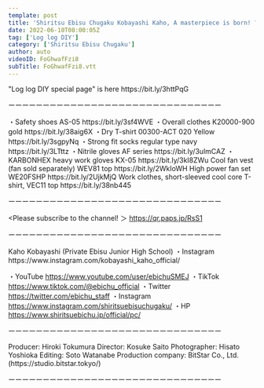 ```yaml
---
template: post
title: 'Shiritsu Ebisu Chugaku Kobayashi Kaho, A masterpiece is born! ? Draw original art on the wall! [DIY]'
date: 2022-06-10T08:00:05Z
tag: ['Log log DIY']
category: ['Shiritsu Ebisu Chugaku']
author: auto 
videoID: FoGhwafFzi8
subTitle: FoGhwafFzi8.vtt
---
```

<Midori Anzen Official Mail Order Site>
"Log log DIY special page" is here
https://bit.ly/3httPqG

ーーーーーーーーーーーーーーーーーーーーーーーーーーーーーーー

<Products introduced this time>
・Safety shoes AS-05
https://bit.ly/3sf4WVE

<What I used this time>
・Overall clothes K20000-900 gold
https://bit.ly/38aig6X
・Dry T-shirt 00300-ACT 020 Yellow
https://bit.ly/3sgpyNq
・Strong fit socks regular type navy
https://bit.ly/3LTttz
・Nitrile gloves AF series
https://bit.ly/3ulmCAZ
・KARBONHEX heavy work gloves KX-05
https://bit.ly/3kI8ZWu
Cool fan vest (fan sold separately) WEV81 top
https://bit.ly/2WkIoWH
High power fan set WE20FSHP
https://bit.ly/2UjkMjQ
Work clothes, short-sleeved cool core T-shirt, VEC11 top
https://bit.ly/38nb445

ーーーーーーーーーーーーーーーーーーーーーーーーーーーーーーー

<Please subscribe to the channel! ＞
https://qr.paps.jp/RsS1

ーーーーーーーーーーーーーーーーーーーーーーーーーーーーーーー

<performer>
Kaho Kobayashi (Private Ebisu Junior High School)
・Instagram
https://www.instagram.com/kobayashi_kaho_official/

・YouTube
https://www.youtube.com/user/ebichuSMEJ
・TikTok
https://www.tiktok.com/@ebichu_official
・Twitter
https://twitter.com/ebichu_staff
・Instagram
https://www.instagram.com/shiritsuebisuchugaku/
・HP
https://www.shiritsuebichu.jp/official/pc/

ーーーーーーーーーーーーーーーーーーーーーーーーーーーーーーー

<Production staff>
Producer: Hiroki Tokumura
Director: Kosuke Saito
Photographer: Hisato Yoshioka
Editing: Soto Watanabe
Production company: BitStar Co., Ltd. (https://studio.bitstar.tokyo/)

ーーーーーーーーーーーーーーーーーーーーーーーーーーーーーーー

